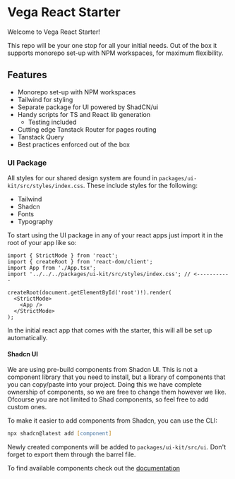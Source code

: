 # Vega React Starter

Welcome to Vega React Starter!

This repo will be your one stop for all your initial needs. Out of the box it supports monorepo set-up with NPM workspaces, for maximum flexibility.

## Features

- Monorepo set-up with NPM workspaces
- Tailwind for styling
- Separate package for UI powered by ShadCN/ui
- Handy scripts for TS and React lib generation
  - Testing included
- Cutting edge Tanstack Router for pages routing
- Tanstack Query
- Best practices enforced out of the box

### UI Package

All styles for our shared design system are found in `packages/ui-kit/src/styles/index.css`.
These include styles for the following:

- Tailwind
- Shadcn
- Fonts
- Typography

To start using the UI package in any of your react apps just import it in the root of your app like so:

```tsx
import { StrictMode } from 'react';
import { createRoot } from 'react-dom/client';
import App from './App.tsx';
import '../../../packages/ui-kit/src/styles/index.css'; // <-----------

createRoot(document.getElementById('root')!).render(
  <StrictMode>
    <App />
  </StrictMode>
);
```

In the initial react app that comes with the starter, this will all be set up automatically.

#### Shadcn UI

We are using pre-build components from Shadcn UI. This is not a component library that you need to install, but a library of components that you can copy/paste into your project. Doing this we have complete ownership of components, so we are free to change them however we like. 
Ofcourse you are not limited to Shad components, so feel free to add custom ones. 

To make it easier to add components from Shadcn, you can use the CLI:
```zsh
npx shadcn@latest add [component]
```
Newly created components will be added to `packages/ui-kit/src/ui`. Don't forget to export them through the barrel file.

To find available components check out the [documentation](documentation)

